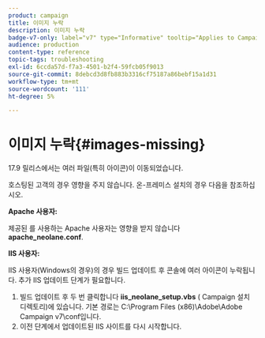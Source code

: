 ```yaml
---
product: campaign
title: 이미지 누락
description: 이미지 누락
badge-v7-only: label="v7" type="Informative" tooltip="Applies to Campaign Classic v7 only"
audience: production
content-type: reference
topic-tags: troubleshooting
exl-id: 6ccda57d-f7a3-4501-b2f4-59fcb05f9013
source-git-commit: 8debcd3d8fb883b3316cf75187a86bebf15a1d31
workflow-type: tm+mt
source-wordcount: '111'
ht-degree: 5%

---
```


# 이미지 누락{#images-missing}



17.9 릴리스에서는 여러 파일(특히 아이콘)이 이동되었습니다.

호스팅된 고객의 경우 영향을 주지 않습니다. 온-프레미스 설치의 경우 다음을 참조하십시오.

**Apache 사용자:**

제공된 를 사용하는 Apache 사용자는 영향을 받지 않습니다 **apache_neolane.conf**.

**IIS 사용자:**

IIS 사용자(Windows의 경우)의 경우 빌드 업데이트 후 콘솔에 여러 아이콘이 누락됩니다. 추가 IIS 업데이트 단계가 필요합니다.

1. 빌드 업데이트 후 두 번 클릭합니다 **iis_neolane_setup.vbs** ( Campaign 설치 디렉토리)에 있습니다. 기본 경로는 C:\Program Files (x86)\Adobe\Adobe Campaign v7\conf입니다.
1. 이전 단계에서 업데이트된 IIS 사이트를 다시 시작합니다.
